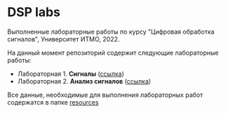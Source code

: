 # DSP labs
Выполненные лабораторные работы по курсу "Цифровая обработка сигналов", Университет ИТМО, 2022.

На данный момент репозиторий содержит следующие лабораторные работы:
- Лабораторная 1. **Сигналы** ([ссылка](https://github.com/ZorkinaAn/dsp_labs/blob/main/lab1.ipynb))
- Лабораторная 2. **Анализ сигналов** ([ссылка](https://github.com/ZorkinaAn/dsp_labs/blob/main/lab2.ipynb))

Все данные, необходимые для выполнения лабораторных работ содержатся в папке [resources](https://github.com/ZorkinaAn/dsp_labs/blob/main/resources)
